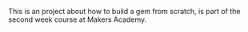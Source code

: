 This is an project about how to build a gem from scratch, is part of the second
week course at Makers Academy.
